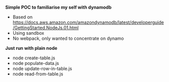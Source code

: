 **Simple POC to familiarise my self with dynamodb**
* Based on https://docs.aws.amazon.com/amazondynamodb/latest/developerguide/GettingStarted.NodeJs.01.html
* Using sandbox
* No webpack, only wanted to concentrate on dynamo

**Just run with plain node**
* node create-table.js
* node populate-data.js
* node update-row-in-table.js
* node read-from-table.js

